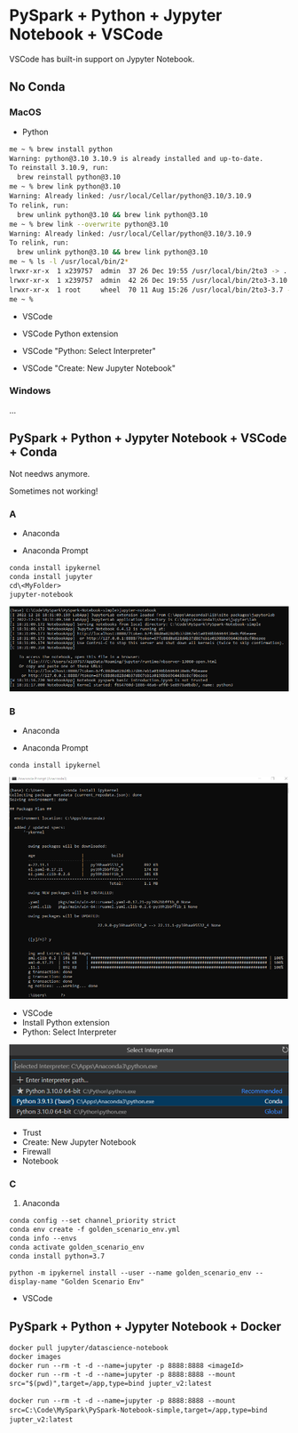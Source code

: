 # PySpark + Python + Jypyter Notebook + VSCode

VSCode has built-in support on Jypyter Notebook.

## No Conda

### MacOS

- Python

```bash
me ~ % brew install python
Warning: python@3.10 3.10.9 is already installed and up-to-date.
To reinstall 3.10.9, run:
  brew reinstall python@3.10
me ~ % brew link python@3.10
Warning: Already linked: /usr/local/Cellar/python@3.10/3.10.9
To relink, run:
  brew unlink python@3.10 && brew link python@3.10
me ~ % brew link --overwrite python@3.10
Warning: Already linked: /usr/local/Cellar/python@3.10/3.10.9
To relink, run:
  brew unlink python@3.10 && brew link python@3.10
me ~ % ls -l /usr/local/bin/2*
lrwxr-xr-x  1 x239757  admin  37 26 Dec 19:55 /usr/local/bin/2to3 -> ../Cellar/python@3.10/3.10.9/bin/2to3
lrwxr-xr-x  1 x239757  admin  42 26 Dec 19:55 /usr/local/bin/2to3-3.10 -> ../Cellar/python@3.10/3.10.9/bin/2to3-3.10
lrwxr-xr-x  1 root     wheel  70 11 Aug 15:26 /usr/local/bin/2to3-3.7 -> ../../../Library/Frameworks/Python.framework/Versions/3.7/bin/2to3-3.7
me ~ % 
```

- VSCode

- VSCode Python extension

- VSCode "Python: Select Interpreter"

- VSCode "Create: New Jupyter Notebook"

### Windows

...

## PySpark + Python + Jypyter Notebook + VSCode + Conda

Not needws anymore.

Sometimes not working!

### A

- Anaconda

- Anaconda Prompt

```dos
conda install ipykernel
conda install jupyter
cd\<MyFolder>
jupyter-notebook
```

![1672097489350](image/PySparkNotebook/1672097489350.png)

### B

- Anaconda

- Anaconda Prompt

```dos
conda install ipykernel
```

![1672086486743](image/PySparkNotebook/1672086486743.png)

- VSCode
- Install Python extension
- Python: Select Interpreter

![1672086607385](image/PySparkNotebook/1672086607385.png)

- Trust
- Create: New Jupyter Notebook
- Firewall
- Notebook

### C

1. Anaconda

```dos
conda config --set channel_priority strict
conda env create -f golden_scenario_env.yml
conda info --envs
conda activate golden_scenario_env
conda install python=3.7
```

```dos
python -m ipykernel install --user --name golden_scenario_env --display-name "Golden Scenario Env"
```

- VSCode

## PySpark + Python + Jypyter Notebook + Docker

```dos
docker pull jupyter/datascience-notebook
docker images
docker run --rm -t -d --name=jupyter -p 8888:8888 <imageId>
docker run --rm -t -d --name=jupyter -p 8888:8888 --mount src="$(pwd)",target=/app,type=bind jupter_v2:latest
```

`docker run --rm -t -d --name=jupyter -p 8888:8888 --mount src=C:\Code\MySpark\PySpark-Notebook-simple,target=/app,type=bind jupter_v2:latest`
